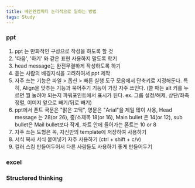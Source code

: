```yaml
---
title: 베인엔컴퍼티 논리적으로 일하는 방법
tags: Study
---
```

### ppt
1. ppt 는 만화적인 구성으로 작성을 하도록 할 것
2. '다음', '하기' 와 같은 표현 사용하지 말도록 학기
3. head message는 완전무결하게 작성하도록 하기
4. 듣는 사람의 배경지식을 고려하여서 ppt 제작
5. 자주 쓰는 기능은 파일 > 옵션 > 빠른 실행 도구 모음에서 단축키로 지정해둔다. 특히, Align을 맞추는 기능과 묶어주기 기능이 가장 자주 쓰인다. (쓸 때는 alt 키를 누르면 뭘 눌려야 되는지 파워포인트에서 표시가 된다. ex. 그룹 설정/해제, 상단/좌측 정렬, 이미지 앞으로 빼기/뒤로 빼기)
5. ppt에서 폰트 국문은 "맑은 고딕", 영문은 "Arial"을 제일 많이 사용, Head message 는 28(or 26), 중/소제목 18(or 16), Main bullet 은 14(or 12), sub bullet은 Mail bullet보다 작게, 차트 안에 들어가는 폰트는 10 or 8
6. 자주 쓰는 도형은 꼭, 자신만의 template에 저장하여 사용하기 
7. 서식 복사 서식 붙여넣기 자주 사용하기 (ctrl + shift + c/v)
8. 컬러 스킴 만들어두어서 다른 사람들도 사용하기 좋게 만들어두기 

### excel

### Structered thinking
 